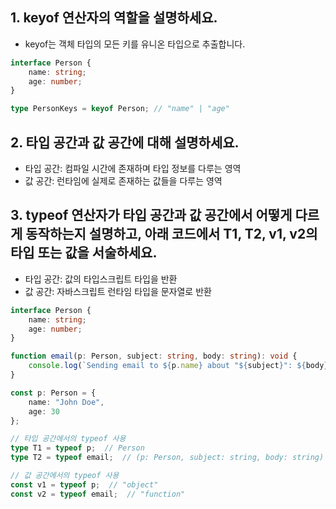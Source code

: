 ## 1. keyof 연산자의 역할을 설명하세요.

- keyof는 객체 타입의 모든 키를 유니온 타입으로 추출합니다.
```ts
interface Person {
    name: string;
    age: number;
}

type PersonKeys = keyof Person; // "name" | "age"
```

## 2. 타입 공간과 값 공간에 대해 설명하세요.
- 타입 공간: 컴파일 시간에 존재하며 타입 정보를 다루는 영역
- 값 공간: 런타임에 실제로 존재하는 값들을 다루는 영역

## 3. typeof 연산자가 타입 공간과 값 공간에서 어떻게 다르게 동작하는지 설명하고, 아래 코드에서 T1, T2, v1, v2의 타입 또는 값을 서술하세요.

- 타입 공간: 값의 타입스크립트 타입을 반환
- 값 공간: 자바스크립트 런타임 타입을 문자열로 반환

```ts
interface Person {
    name: string;
    age: number;
}

function email(p: Person, subject: string, body: string): void {
    console.log(`Sending email to ${p.name} about "${subject}": ${body}`);
}

const p: Person = {
    name: "John Doe",
    age: 30
};

// 타입 공간에서의 typeof 사용
type T1 = typeof p;  // Person
type T2 = typeof email;  // (p: Person, subject: string, body: string) => void

// 값 공간에서의 typeof 사용
const v1 = typeof p;  // "object"
const v2 = typeof email;  // "function"
```